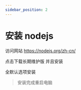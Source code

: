 ```yaml
---
sidebar_position: 2
---
```


# 安装 nodejs

访问网站 https://nodejs.org/zh-cn/

点击下载长期维护版 并且安装

全默认选项安装

> 安装完成重启电脑
